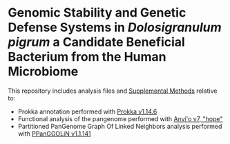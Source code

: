 # Genomic Stability and Genetic Defense Systems in *Dolosigranulum pigrum* a Candidate Beneficial Bacterium from the Human Microbiome

This repository includes analysis files and [Supplemental Methods](https://github.com/KLemonLab/DpiGME_Manuscript/blob/master/SupplementalMethods.md) relative to:

-   Prokka annotation performed with [Prokka v1.14.6](https://github.com/tseemann/prokka/releases/tag/v1.14.6)
-   Functional analysis of the pangenome performed with [Anvi'o v7, "hope"](https://github.com/merenlab/anvio/releases/tag/v7)
-   Partitioned PanGenome Graph Of Linked Neighbors analysis performed with [PPanGGOLiN v1.1.141](https://github.com/labgem/PPanGGOLiN/releases)


